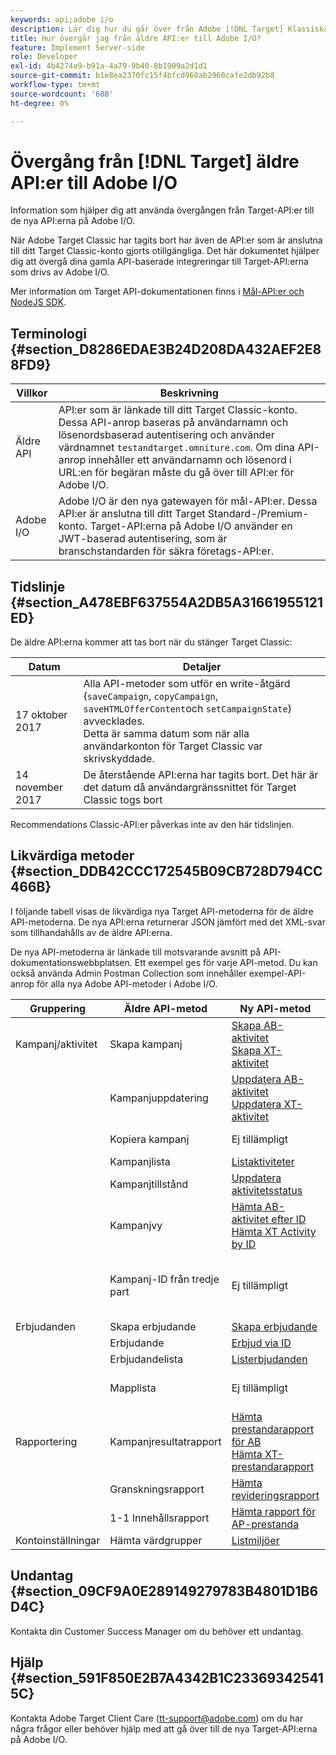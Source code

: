```yaml
---
keywords: api;adobe i/o
description: Lär dig hur du går över från Adobe [!DNL Target] Klassiska äldre API:er till de nya API:erna på Adobe I/O.
title: Hur övergår jag från äldre API:er till Adobe I/O?
feature: Implement Server-side
role: Developer
exl-id: 4b4274a9-b91a-4a79-9b40-8b1909a2d1d1
source-git-commit: b1e8ea2370fc15f4bfcd960ab2960cafe2db92b8
workflow-type: tm+mt
source-wordcount: '608'
ht-degree: 0%

---
```


# Övergång från [!DNL Target] äldre API:er till Adobe I/O

Information som hjälper dig att använda övergången från Target-API:er till de nya API:erna på Adobe I/O.

När Adobe Target Classic har tagits bort har även de API:er som är anslutna till ditt Target Classic-konto gjorts otillgängliga. Det här dokumentet hjälper dig att övergå dina gamla API-baserade integreringar till Target-API:erna som drivs av Adobe I/O.

Mer information om Target API-dokumentationen finns i [Mål-API:er och NodeJS SDK](https://developer.adobe.com/target/implement/server-side/).

## Terminologi {#section_D8286EDAE3B24D208DA432AEF2E88FD9}

| Villkor | Beskrivning |
|--- |--- |
| Äldre API | API:er som är länkade till ditt Target Classic-konto. Dessa API-anrop baseras på användarnamn och lösenordsbaserad autentisering och använder värdnamnet `testandtarget.omniture.com`. Om dina API-anrop innehåller ett användarnamn och lösenord i URL:en för begäran måste du gå över till API:er för Adobe I/O. |
| Adobe I/O | Adobe I/O är den nya gatewayen för mål-API:er. Dessa API:er är anslutna till ditt Target Standard-/Premium-konto. Target-API:erna på Adobe I/O använder en JWT-baserad autentisering, som är branschstandarden för säkra företags-API:er. |

## Tidslinje {#section_A478EBF637554A2DB5A31661955121ED}

De äldre API:erna kommer att tas bort när du stänger Target Classic:

| Datum | Detaljer |
|--- |--- |
| 17 oktober 2017 | Alla API-metoder som utför en write-åtgärd (`saveCampaign`, `copyCampaign`, `saveHTMLOfferContent`och `setCampaignState`) avvecklades.<br>Detta är samma datum som när alla användarkonton för Target Classic var skrivskyddade. |
| 14 november 2017 | De återstående API:erna har tagits bort. Det här är det datum då användargränssnittet för Target Classic togs bort |

Recommendations Classic-API:er påverkas inte av den här tidslinjen.

## Likvärdiga metoder {#section_DDB42CCC172545B09CB728D794CC466B}

I följande tabell visas de likvärdiga nya Target API-metoderna för de äldre API-metoderna. De nya API:erna returnerar JSON jämfört med det XML-svar som tillhandahålls av de äldre API:erna.

De nya API-metoderna är länkade till motsvarande avsnitt på API-dokumentationswebbplatsen. Ett exempel ges för varje API-metod. Du kan också använda Admin Postman Collection som innehåller exempel-API-anrop för alla nya Adobe API-metoder i Adobe I/O.

| Gruppering | Äldre API-metod | Ny API-metod | Anteckningar |
|--- |--- |--- |--- |
| Kampanj/aktivitet | Skapa kampanj | [Skapa AB-aktivitet](https://developers.adobetarget.com/api/#create-ab-activity)<br>[Skapa XT-aktivitet](https://developers.adobetarget.com/api/#create-xt-activity) | De nya API:erna har separata skapandemetoder för AB och XT |
|  | Kampanjuppdatering | [Uppdatera AB-aktivitet](https://developers.adobetarget.com/api/#update-ab-activity)<br>[Uppdatera XT-aktivitet](https://developers.adobetarget.com/api/#update-xt-activity) |  |
|  | Kopiera kampanj | Ej tillämpligt | Använda API:er för att skapa aktivitet |
|  | Kampanjlista | [Listaktiviteter](https://developers.adobetarget.com/api/#list-activities) |  |
|  | Kampanjtillstånd | [Uppdatera aktivitetsstatus](https://developers.adobetarget.com/api/#update-activity-state) |  |
|  | Kampanjvy | [Hämta AB-aktivitet efter ID](https://developers.adobetarget.com/api/#get-ab-activity-by-id)<br>[Hämta XT Activity by ID](https://developers.adobetarget.com/api/#get-xt-activity-by-id) |  |
|  | Kampanj-ID från tredje part | Ej tillämpligt | Om du använder ett tredjeparts-ID kan de relevanta aktivitetsmetoderna användas |
| Erbjudanden | Skapa erbjudande | [Skapa erbjudande](https://developers.adobetarget.com/api/#create-offer) |  |
|  | Erbjudande | [Erbjud via ID](https://developers.adobetarget.com/api/#get-offer-by-id) |  |
|  | Erbjudandelista | [Listerbjudanden](https://developers.adobetarget.com/api/#list-offers) |  |
|  | Mapplista | Ej tillämpligt | Mappar stöds inte i Target Standard/Premium |
| Rapportering | Kampanjresultatrapport | [Hämta prestandarapport för AB](https://developers.adobetarget.com/api/#get-ab-performance-report)<br>[Hämta XT-prestandarapport](https://developers.adobetarget.com/api/#get-xt-performance-report) |  |
|  | Granskningsrapport | [Hämta revideringsrapport](https://developers.adobetarget.com/api/#get-audit-report) |  |
|  | 1-1 Innehållsrapport | [Hämta rapport för AP-prestanda](https://developers.adobetarget.com/api/#get-ap-activity-performance-report) |  |
| Kontoinställningar | Hämta värdgrupper | [Listmiljöer](https://developers.adobetarget.com/api/#list-environments) |  |

## Undantag {#section_09CF9A0E289149279783B4801D1B6D4C}

Kontakta din Customer Success Manager om du behöver ett undantag.

## Hjälp {#section_591F850E2B7A4342B1C233693425415C}

Kontakta Adobe Target Client Care (tt-support@adobe.com) om du har några frågor eller behöver hjälp med att gå över till de nya Target-API:erna på Adobe I/O.
